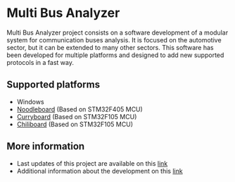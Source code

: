 # Multi Bus Analyzer

Multi Bus Analyzer project consists on a software development of a modular system for communication buses analysis. It is focused on the automotive sector, but it can be extended to many other sectors.
This software has been developed for multiple platforms and designed to add new supported protocols in a fast way.

## Supported platforms
* Windows
* [Noodleboard](http://gitlab.euridies.com/javi/Noodleboard.git) (Based on STM32F405 MCU)
* [Curryboard](https://github.com/javifercep/Curryboard) (Based on STM32F105 MCU)
* [Chiliboard](https://github.com/javifercep/Chiliboard) (Based on STM32F105 MCU)

## More information
* Last updates of this project are available on this [link](https://gitlab.euridies.com/javi/MuBA)
* Additional information about the development on this [link](https://gitlab.euridies.com/javi/MuBA/wikis/home)